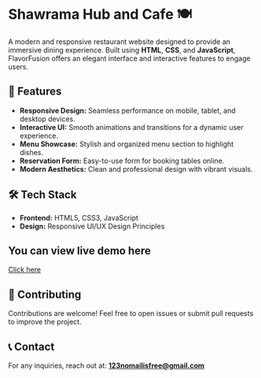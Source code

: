 # Shawrama Hub and Cafe 🍽️

A modern and responsive restaurant website designed to provide an immersive dining experience. Built using **HTML**, **CSS**, and **JavaScript**, FlavorFusion offers an elegant interface and interactive features to engage users.

## 🚀 Features

- **Responsive Design:** Seamless performance on mobile, tablet, and desktop devices.
- **Interactive UI:** Smooth animations and transitions for a dynamic user experience.
- **Menu Showcase:** Stylish and organized menu section to highlight dishes.
- **Reservation Form:** Easy-to-use form for booking tables online.
- **Modern Aesthetics:** Clean and professional design with vibrant visuals.

## 🛠️ Tech Stack

- **Frontend:** HTML5, CSS3, JavaScript
- **Design:** Responsive UI/UX Design Principles

## You can view live demo here

[Click here](https://shawarmahub.netlify.app/)

## 🤝 Contributing

Contributions are welcome! Feel free to open issues or submit pull requests to improve the project.

## 📞 Contact

For any inquiries, reach out at: **123nomailisfree@gmail.com**


